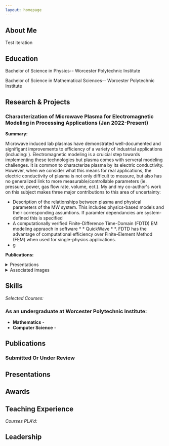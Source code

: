 ```yaml
---
layout: homepage
---
```


## About Me
Test iteration


## Education
Bachelor of Science in Physics-- Worcester Polytechnic Institute

Bachelor of Science in Mathematical Sciences-- Worcester Polytechnic Institute

## Research & Projects
### Characterization of Microwave Plasma for Electromagnetic Modeling in Processing Applications (Jan 2022-Present)
**Summary:** 

Microwave induced lab plasmas have demonstrated well-documented and signifigant improvements to efficiency of a variety of industrial applications (including: ). Electromagnetic modeling is a cruicial step towards implementing these technologies but plasma comes with serveral modeling challenges. It is common to characterize plasma by its electric conductivity. However, when we consider what this means for real applications, the electric conductivity of plasma is not only difficult to measure, but also has no generalized link to more measurable/controllable parameters (ie. pressure, power, gas flow rate, volume, ect.). My and my co-author's work on this subject makes three major contributions to this area of uncertainty:
- Description of the relationships between plasma and physical parameters of the MW system. This includes physics-based models and their corresponding assumtions. If paramter dependancies are system-defined this is specified 
- A computationally verified Finite-Difference Time-Domain (FDTD) EM modeling appraoch in software * * QuickWave * *. FDTD has the advantage of computational efficiency over Finite-Element Method (FEM) when used for single-physics applications. 
- g

**Publications:**

<details>
<summary>Presentations</summary>
- WPI Association for Women in Mathematics (AWM), Aug 27, 2023
  * *Characterization of Microwave Plasma in Electromagnetic Modeling for Processing Applications* *
Characterization of Microwave Plasma in Electromagnetic Modeling for Processing Applications
2023 WPI Undergraduate Research Showcase, Aug 3, 2023
*Invited: Characterization of Microwave Plasma in Electromagnetic Modeling for Processing Applications
University of Colorado Boulder—Electrical Engineering Department, July 2, 2023
Characterization of Microwave Plasma in Electromagnetic Modeling for Processing Applications
International Microwave Power Institute’s (IMPI’s) 57th Annual Microwave Power Symposium, Jun 29, 2023
Characterization of Microwave Plasma in Electromagnetic Modeling for Processing Applications
SAIREM- Microwave Plasma Generation, Feb 15, 2023
*Invited: Characterization of Microwave Plasma in Electromagnetic Modeling for Industrial Applications
Massachusetts College of Liberal Arts (MCLA), Dec 6, 2022
Machine-Learning Optimization of Microwave Plasma Parameters
WPI STAR & DraftKings Lightning Talks, Sep 21, 2022
Machine-Learning Optimization of Microwave Plasma Parameters
WPI Research Experience for Undergraduates (REU) Showcase, Aug 4, 2022

</details>

<details>
<summary>Associated images</summary>
</details>

## Skills


*Selected Courses:*

### As an undergraduate at Worcester Polytechnic Institute:

- **Mathematics** - 
- **Computer Science** -




## Publications



### Submitted Or Under Review


## Presentations


## Awards


## Teaching Experience

*Courses PLA'd:*



## Leadership
